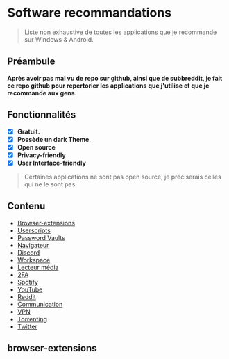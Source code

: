 # Software recommandations

> Liste non exhaustive de toutes les applications que je recommande sur Windows & Android.

## Préambule
**Après avoir pas mal vu de repo sur github, ainsi que de subbreddit, je fait ce repo github pour repertorier les applications que j'utilise et que je recommande aux gens.** 

## Fonctionnalités

- [x] **Gratuit.**
- [X] **Possède un dark Theme**.
- [X] **Open source** 
- [X] **Privacy-friendly**
- [X] **User Interface-friendly**

> Certaines applications ne sont pas open source, je préciserais celles qui ne le sont pas.

## Contenu 

- [Browser-extensions](#browser-extensions)
- [Userscripts](#userscripts)
- [Password Vaults](#password-vaults)
- [Navigateur](#navigateur)
- [Discord](#discord)
- [Workspace](#workspace)
- [Lecteur média](#media-player)
- [2FA](#2FA)
- [Spotify](#spotify)
- [YouTube](#youtube)
- [Reddit](#reddit)
- [Communication](#communication)
- [VPN](#vpn)
- [Torrenting](#torrenting)
- [Twitter](#twitter)

## browser-extensions
